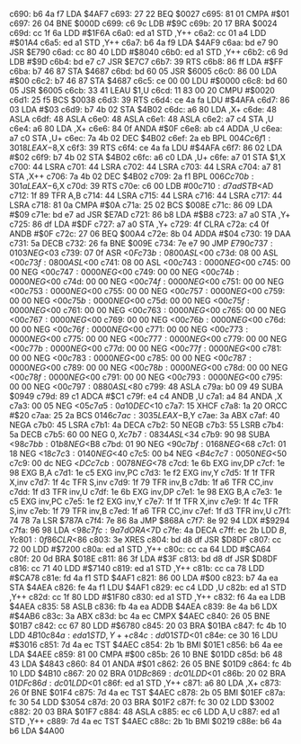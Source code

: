 c690: b6 4a f7     LDA    $4AF7
c693: 27 22        BEQ    $0027
c695: 81 01        CMPA   #$01
c697: 26 04        BNE    $000D
c699: c6 9c        LDB    #$9C
c69b: 20 17        BRA    $0024
c69d: cc 1f 6a     LDD    #$1F6A
c6a0: ed a1        STD    ,Y++
c6a2: cc 01 a4     LDD    #$01A4
c6a5: ed a1        STD    ,Y++
c6a7: b6 4a f9     LDA    $4AF9
c6aa: bd e7 90     JSR    $E790
c6ad: cc 80 40     LDD    #$8040
c6b0: ed a1        STD    ,Y++
c6b2: c6 9d        LDB    #$9D
c6b4: bd e7 c7     JSR    $E7C7
c6b7: 39           RTS
c6b8: 86 ff        LDA    #$FF
c6ba: b7 46 87     STA    $4687
c6bd: bd 60 05     JSR    $6005
c6c0: 86 00        LDA    #$00
c6c2: b7 46 87     STA    $4687
c6c5: ce 00 00     LDU    #$0000
c6c8: bd 60 05     JSR    $6005
c6cb: 33 41        LEAU   $1,U
c6cd: 11 83 00 20  CMPU   #$0020
c6d1: 25 f5        BCS    $0038
c6d3: 39           RTS
c6d4: ce 4a fa     LDU    #$4AFA
c6d7: 86 03        LDA    #$03
c6d9: b7 4b 02     STA    $4B02
c6dc: a6 80        LDA    ,X+
c6de: 48           ASLA
c6df: 48           ASLA
c6e0: 48           ASLA
c6e1: 48           ASLA
c6e2: a7 c4        STA    ,U
c6e4: a6 80        LDA    ,X+
c6e6: 84 0f        ANDA   #$0F
c6e8: ab c4        ADDA   ,U
c6ea: a7 c0        STA    ,U+
c6ec: 7a 4b 02     DEC    $4B02
c6ef: 2a eb        BPL    $004C
c6f1: 30 18        LEAX   -$8,X
c6f3: 39           RTS
c6f4: ce 4a fa     LDU    #$4AFA
c6f7: 86 02        LDA    #$02
c6f9: b7 4b 02     STA    $4B02
c6fc: a6 c0        LDA    ,U+
c6fe: a7 01        STA    $1,X
c700: 44           LSRA
c701: 44           LSRA
c702: 44           LSRA
c703: 44           LSRA
c704: a7 81        STA    ,X++
c706: 7a 4b 02     DEC    $4B02
c709: 2a f1        BPL    $006C
c70b: 30 1a        LEAX   -$6,X
c70d: 39           RTS
c70e: c6 00        LDB    #$00
c710: d7 ad        STB    <$AD
c712: 1f 89        TFR    A,B
c714: 44           LSRA
c715: 44           LSRA
c716: 44           LSRA
c717: 44           LSRA
c718: 81 0a        CMPA   #$0A
c71a: 25 02        BCS    $008E
c71c: 86 09        LDA    #$09
c71e: bd e7 ad     JSR    $E7AD
c721: 86 b8        LDA    #$B8
c723: a7 a0        STA    ,Y+
c725: 86 df        LDA    #$DF
c727: a7 a0        STA    ,Y+
c729: 4f           CLRA
c72a: c4 0f        ANDB   #$0F
c72c: 27 06        BEQ    $00A4
c72e: 8b 04        ADDA   #$04
c730: 19           DAA
c731: 5a           DECB
c732: 26 fa        BNE    $009E
c734: 7e e7 90     JMP    $E790
c737: 01 03        NEG    <$03
c739: 07 0f        ASR    <$0F
c73b: 08 00        ASL    <$00
c73d: 08 00        ASL    <$00
c73f: 08 00        ASL    <$00
c741: 08 00        ASL    <$00
c743: 00 00        NEG    <$00
c745: 00 00        NEG    <$00
c747: 00 00        NEG    <$00
c749: 00 00        NEG    <$00
c74b: 00 00        NEG    <$00
c74d: 00 00        NEG    <$00
c74f: 00 00        NEG    <$00
c751: 00 00        NEG    <$00
c753: 00 00        NEG    <$00
c755: 00 00        NEG    <$00
c757: 00 00        NEG    <$00
c759: 00 00        NEG    <$00
c75b: 00 00        NEG    <$00
c75d: 00 00        NEG    <$00
c75f: 00 00        NEG    <$00
c761: 00 00        NEG    <$00
c763: 00 00        NEG    <$00
c765: 00 00        NEG    <$00
c767: 00 00        NEG    <$00
c769: 00 00        NEG    <$00
c76b: 00 00        NEG    <$00
c76d: 00 00        NEG    <$00
c76f: 00 00        NEG    <$00
c771: 00 00        NEG    <$00
c773: 00 00        NEG    <$00
c775: 00 00        NEG    <$00
c777: 00 00        NEG    <$00
c779: 00 00        NEG    <$00
c77b: 00 00        NEG    <$00
c77d: 00 00        NEG    <$00
c77f: 00 00        NEG    <$00
c781: 00 00        NEG    <$00
c783: 00 00        NEG    <$00
c785: 00 00        NEG    <$00
c787: 00 00        NEG    <$00
c789: 00 00        NEG    <$00
c78b: 00 00        NEG    <$00
c78d: 00 00        NEG    <$00
c78f: 00 00        NEG    <$00
c791: 00 00        NEG    <$00
c793: 00 00        NEG    <$00
c795: 00 00        NEG    <$00
c797: 08 80        ASL    <$80
c799: 48           ASLA
c79a: b0 09 49     SUBA   $0949
c79d: 89 c1        ADCA   #$C1
c79f: e4 c4        ANDB   ,U
c7a1: a4 84        ANDA   ,X
c7a3: 00 05        NEG    <$05
c7a5: 0a 10        DEC    <$10
c7a7: 15           XHCF
c7a8: 1a 20        ORCC   #$20
c7aa: 25 2a        BCS    $0146
c7ac: 30 35        LEAX   -$B,Y
c7ae: 3a           ABX
c7af: 40           NEGA
c7b0: 45           LSRA
c7b1: 4a           DECA
c7b2: 50           NEGB
c7b3: 55           LSRB
c7b4: 5a           DECB
c7b5: 60 00        NEG    $0,X
c7b7: 08 34        ASL    <$34
c7b9: 90 98        SUBA   <$98
c7bb: 01 b8        NEG    <$B8
c7bd: 01 90        NEG    <$90
c7bf: 01 68        NEG    <$68
c7c1: 01 18        NEG    <$18
c7c3: 01 40        NEG    <$40
c7c5: 00 b4        NEG    <$B4
c7c7: 00 50        NEG    <$50
c7c9: 00 dc        NEG    <$DC
c7cb: 00 78        NEG    <$78
c7cd: 1e 6b        EXG    inv,DP
c7cf: 1e 98        EXG    B,A
c7d1: 1e c5        EXG    inv,PC
c7d3: 1e f2        EXG    inv,Y
c7d5: 1f 1f        TFR    X,inv
c7d7: 1f 4c        TFR    S,inv
c7d9: 1f 79        TFR    inv,B
c7db: 1f a6        TFR    CC,inv
c7dd: 1f d3        TFR    inv,U
c7df: 1e 6b        EXG    inv,DP
c7e1: 1e 98        EXG    B,A
c7e3: 1e c5        EXG    inv,PC
c7e5: 1e f2        EXG    inv,Y
c7e7: 1f 1f        TFR    X,inv
c7e9: 1f 4c        TFR    S,inv
c7eb: 1f 79        TFR    inv,B
c7ed: 1f a6        TFR    CC,inv
c7ef: 1f d3        TFR    inv,U
c7f1: 74 78 7a     LSR    $787A
c7f4: 7e 86 8a     JMP    $868A
c7f7: 8e 92 94     LDX    #$9294
c7fa: 96 98        LDA    <$98
c7fc: 9a 7d        ORA    <$7D
c7fe: 4a           DECA
c7ff: ec 2b        LDD    $B,Y
c801: 0f 86        CLR    <$86
c803: 3e           XRES
c804: bd d8 df     JSR    $D8DF
c807: cc 72 00     LDD    #$7200
c80a: ed a1        STD    ,Y++
c80c: cc ca 64     LDD    #$CA64
c80f: 20 0d        BRA    $018E
c811: 86 3f        LDA    #$3F
c813: bd d8 df     JSR    $D8DF
c816: cc 71 40     LDD    #$7140
c819: ed a1        STD    ,Y++
c81b: cc ca 78     LDD    #$CA78
c81e: fd 4a f1     STD    $4AF1
c821: 86 00        LDA    #$00
c823: b7 4a ea     STA    $4AEA
c826: fe 4a f1     LDU    $4AF1
c829: ec c4        LDD    ,U
c82b: ed a1        STD    ,Y++
c82d: cc 1f 80     LDD    #$1F80
c830: ed a1        STD    ,Y++
c832: f6 4a ea     LDB    $4AEA
c835: 58           ASLB
c836: fb 4a ea     ADDB   $4AEA
c839: 8e 4a b6     LDX    #$4AB6
c83c: 3a           ABX
c83d: bc 4a ec     CMPX   $4AEC
c840: 26 05        BNE    $01B7
c842: cc 67 80     LDD    #$6780
c845: 20 03        BRA    $01BA
c847: fc 4b 10     LDD    $4B10
c84a: ed a1        STD    ,Y++
c84c: dd 01        STD    <$01
c84e: ce 30 16     LDU    #$3016
c851: 7d 4a ec     TST    $4AEC
c854: 2b 1b        BMI    $01E1
c856: b6 4a ee     LDA    $4AEE
c859: 81 00        CMPA   #$00
c85b: 26 10        BNE    $01DD
c85d: b6 48 43     LDA    $4843
c860: 84 01        ANDA   #$01
c862: 26 05        BNE    $01D9
c864: fc 4b 10     LDD    $4B10
c867: 20 02        BRA    $01DB
c869: dc 01        LDD    <$01
c86b: 20 02        BRA    $01DF
c86d: dc 01        LDD    <$01
c86f: ed a1        STD    ,Y++
c871: a6 80        LDA    ,X+
c873: 26 0f        BNE    $01F4
c875: 7d 4a ec     TST    $4AEC
c878: 2b 05        BMI    $01EF
c87a: fc 30 54     LDD    $3054
c87d: 20 03        BRA    $01F2
c87f: fc 30 02     LDD    $3002
c882: 20 03        BRA    $01F7
c884: 48           ASLA
c885: ec c6        LDD    A,U
c887: ed a1        STD    ,Y++
c889: 7d 4a ec     TST    $4AEC
c88c: 2b 1b        BMI    $0219
c88e: b6 4a b6     LDA    $4A00
